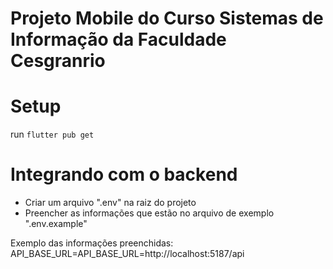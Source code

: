 # Projeto Mobile do Curso Sistemas de Informação da Faculdade Cesgranrio

# Setup

run `flutter pub get`

# Integrando com o backend

- Criar um arquivo ".env" na raiz do projeto
- Preencher as informações que estão no arquivo de exemplo ".env.example"

Exemplo das informações preenchidas:
API_BASE_URL=API_BASE_URL=http://localhost:5187/api

